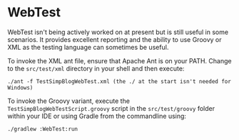 WebTest
=======

WebTest isn't being actively worked on at present but is still useful in some scenarios.
It provides excellent reporting and the ability to use Groovy or XML as the testing language
can sometimes be useful.

To invoke the XML ant file, ensure that Apache Ant is on your PATH.
Change to the `src/test/xml` directory in your shell and then execute:

```
./ant -f TestSimpBlogWebTest.xml (the ./ at the start isn't needed for Windows)
```

To invoke the Groovy variant, execute the `TestSimpBlogWebTestScript.groovy` script
in the `src/test/groovy` folder within your IDE or using Gradle from the commandline
using:

```
./gradlew :WebTest:run
```
